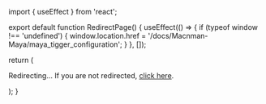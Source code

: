 import { useEffect } from 'react';

export default function RedirectPage() {
  useEffect(() => {
    if (typeof window !== 'undefined') {
      window.location.href = '/docs/Macnman-Maya/maya_tigger_configuration';
    }
  }, []);

  return (
    <div>
      <p>Redirecting... If you are not redirected, <a href="/docs/Macnman-Maya/maya_tigger_configuration">click here</a>.</p>
    </div>
  );
}